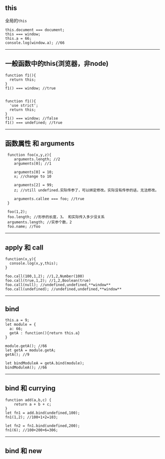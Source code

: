 ## this
全局的`this`

    this.document === document;
    this === window;
    this.a = 66;
    console.log(window.a); //66

- - -
## 一般函数中的this(浏览器，非node)

    function f1(){
      return this;
    }
    f1() === window; //true


    function f1(){
      'use strict';
      return this;
    }
    f1() === window; //false
    f1() === undefined; //true

- - -
## 函数属性 和 arguments

     function foo(x,y,z){
        arguments.length; //2
        arguments[0]; //1

        arguments[0] = 10;
        x; //change to 10

        arguments[2] = 99;
        z; //still undefined.实际传参了，可以绑定修改。实际没有传参的话，无法修改。

        arguments.callee === foo; //true
     }

     foo(1,2);
     foo.length; //形参的长度，3。 和实际传入多少没关系
     arguments.length; //实参个数，2
     foo.name; //foo

- - -
## apply 和 call
    function(x,y){
      console.log(x,y,this);
    }

    foo.call(100,1,2); //1,2,Number(100)
    foo.call(true,1,2); //1,2,Boolean(true)
    foo.call(null); //undefined,undefined,**window**
    foo.call(undefined); //undefined,undefined,**window**

- - -
## bind

    this.a = 9;
    let module = {
      a: 66;
      getA : function(){return this.a}
    }

    module.getA(); //66
    let getA = module.getA;
    getA(); //9

    let bindModuleA = getA.bind(module);
    bindModuleA(); //66

- - -
## bind 和 currying

    function add(a,b,c) {
        return a + b + c;
    }
    let fn1 = add.bind(undefined,100);
    fn1(1,2); //100+1+2=103;
    
    let fn2 = fn1.bind(undefined,200);
    fn1(6); //100+200+6=306;

- - -
## bind 和 new
